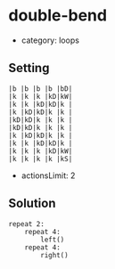 # double-bend
- category: loops

## Setting

```
|b |b |b |b |bD|
|k |k |k |kD|kW|
|k |k |kD|kD|k |
|k |kD|kD|k |k |
|kD|kD|k |k |k |
|kD|kD|k |k |k |
|k |kD|kD|k |k |
|k |k |kD|kD|k |
|k |k |k |kD|kW|
|k |k |k |k |kS|
```

- actionsLimit: 2

## Solution

```
repeat 2:
    repeat 4:
        left()
    repeat 4:
        right()
```
